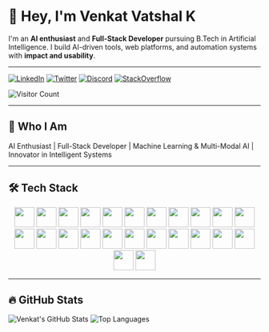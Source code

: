 # 👋 Hey, I'm Venkat Vatshal K

I'm an **AI enthusiast** and **Full-Stack Developer** pursuing B.Tech in Artificial Intelligence. I build AI-driven tools, web platforms, and automation systems with **impact and usability**.

---


[![LinkedIn](https://img.shields.io/badge/LinkedIn-0077B5?style=for-the-badge&logo=linkedin&logoColor=white)](https://linkedin.com/in/venkat-vatshal-9129b1212)
[![Twitter](https://img.shields.io/badge/Twitter-1DA1F2?style=for-the-badge&logo=twitter&logoColor=white)](https://twitter.com/Vatshal_Venkat)
[![Discord](https://img.shields.io/badge/Discord-7289DA?style=for-the-badge&logo=discord&logoColor=white)](https://discord.com/users/yourid)
[![StackOverflow](https://img.shields.io/badge/StackOverflow-FE7A16?style=for-the-badge&logo=stackoverflow&logoColor=white)](https://stackoverflow.com/users/yourid)

![Visitor Count](https://profile-counter.glitch.me/Vatshal-Venkat/count.svg)

---

## 🌟 Who I Am

AI Enthusiast |  Full-Stack Developer |  Machine Learning & Multi-Modal AI |  Innovator in Intelligent Systems

---

## 🛠️ Tech Stack

<p align="center">
  <img src="https://img.shields.io/badge/Python-3776AB?style=for-the-badge&logo=python&logoColor=white&animation=1" height="40"/>
  <img src="https://img.shields.io/badge/Java-007396?style=for-the-badge&logo=java&logoColor=white&animation=1" height="40"/>
  <img src="https://img.shields.io/badge/JavaScript-F7DF1E?style=for-the-badge&logo=javascript&logoColor=black&animation=1" height="40"/>
  <img src="https://img.shields.io/badge/SQL-4479A1?style=for-the-badge&logo=postgresql&logoColor=white&animation=1" height="40"/>
  <img src="https://img.shields.io/badge/HTML-E34F26?style=for-the-badge&logo=html5&logoColor=white&animation=1" height="40"/>
  <img src="https://img.shields.io/badge/CSS-1572B6?style=for-the-badge&logo=css3&logoColor=white&animation=1" height="40"/>
  <img src="https://img.shields.io/badge/Git-F05032?style=for-the-badge&logo=git&logoColor=white&animation=1" height="40"/>
  <img src="https://img.shields.io/badge/Docker-2496ED?style=for-the-badge&logo=docker&logoColor=white&animation=1" height="40"/>
  <img src="https://img.shields.io/badge/MySQL-4479A1?style=for-the-badge&logo=mysql&logoColor=white&animation=1" height="40"/>
  <img src="https://img.shields.io/badge/Firebase-FFCA28?style=for-the-badge&logo=firebase&logoColor=white&animation=1" height="40"/>
  <img src="https://img.shields.io/badge/Streamlit-FF4B4B?style=for-the-badge&animation=1" height="40"/>
  <img src="https://img.shields.io/badge/LangChain-4CAF50?style=for-the-badge&animation=1" height="40"/>
  <img src="https://img.shields.io/badge/FAISS-9C27B0?style=for-the-badge&animation=1" height="40"/>
  <img src="https://img.shields.io/badge/HuggingFace-FFD700?style=for-the-badge&animation=1" height="40"/>
  <img src="https://img.shields.io/badge/Transformers-000000?style=for-the-badge&logo=transformers&logoColor=white&animation=1" height="40"/>
  <img src="https://img.shields.io/badge/SpringBoot-6DB33F?style=for-the-badge&logo=springboot&animation=1" height="40"/>
  <img src="https://img.shields.io/badge/n8n-00BCD4?style=for-the-badge&animation=1" height="40"/>
  <img src="https://img.shields.io/badge/MAKE-00BCA9?style=for-the-badge&animation=1" height="40"/>
  <img src="https://img.shields.io/badge/PowerBI-F2C811?style=for-the-badge&animation=1" height="40"/>
  <img src="https://img.shields.io/badge/Figma-F24E1E?style=for-the-badge&logo=figma&logoColor=white&animation=1" height="40"/>
  <img src="https://img.shields.io/badge/WixStudio-1DBF73?style=for-the-badge&logo=wix&logoColor=white&animation=1" height="40"/>
  <img src="https://img.shields.io/badge/Swing-FF5722?style=for-the-badge&animation=1" height="40"/>
  <img src="https://img.shields.io/badge/AWT-FF9800?style=for-the-badge&animation=1" height="40"/>
  <img src="https://img.shields.io/badge/Google Cloud-EKFC59?style=for-the-badge&animation=1" height="40"/>
</p>

---

## 🔥 GitHub Stats

![Venkat's GitHub Stats](https://github-readme-stats.vercel.app/api?username=Vatshal-Venkat&show_icons=true&count_private=true&hide_title=true&theme=radical)
![Top Languages](https://github-readme-stats.vercel.app/api/top-langs/?username=Vatshal-Venkat&layout=compact&hide=html,css&theme=radical)
